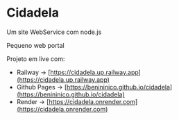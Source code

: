 # Cidadela
Um site WebService com node.js  

Pequeno web portal  

Projeto em live com:  
- Railway -> [https://cidadela.up.railway.app](https://cidadela.up.railway.app)  
- Github Pages -> [https://benininico.github.io/cidadela](https://benininico.github.io/cidadela)  
- Render -> [https://cidadela.onrender.com](https://cidadela.onrender.com)  
